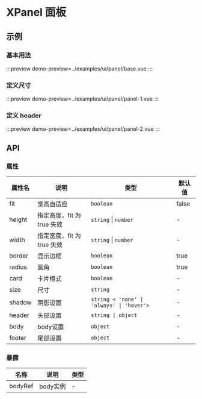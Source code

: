 # XPanel 面板



## 示例

### 基本用法

:::preview
demo-preview=../examples/ui/panel/base.vue
:::


### 定义尺寸

:::preview
demo-preview=../examples/ui/panel/panel-1.vue
:::


### 定义 header

:::preview
demo-preview=../examples/ui/panel/panel-2.vue
:::




## API

### 属性

| 属性名 | 说明                      | 类型                                      | 默认值 |
| ------ | ------------------------- | ----------------------------------------- | ------ |
| fit    | 宽高自适应                | `boolean`                                 | false  |
| height | 指定高度，fit 为true 失效 | `string` \| `number`                      | -      |
| width  | 指定宽度，fit 为true 失效 | `string` \| `number`                      | -      |
| border | 显示边框                  | `boolean`                                 | true   |
| radius | 圆角                      | `boolean`                                 | true   |
| card   | 卡片模式                  | `boolean`                                 | -      |
| size   | 尺寸                      | `string`                                  | -      |
| shadow | 阴影设置                  | `string < 'none' \| 'always' \| 'hover'>` | -      |
| header | 头部设置                  | `string \| object`                        | -      |
| body   | body设置                  | `object`                                  | -      |
| footer | 尾部设置                  | `object`                                  | -      |




### 暴露

| 名称    | 说明     | 类型 |
| ------- | -------- | ---- |
| bodyRef | body实例 | -    |
